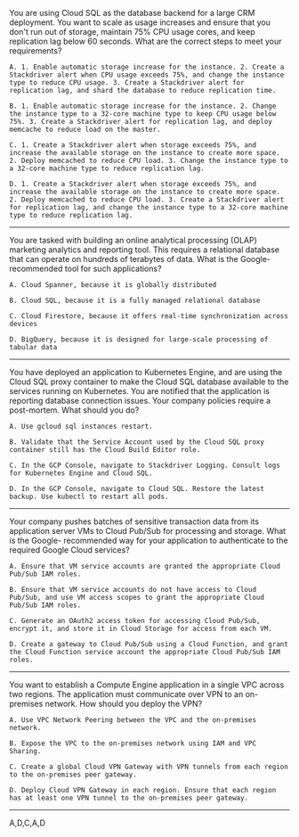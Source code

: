 You are using Cloud SQL as the database backend for a large CRM deployment. You want to scale as usage increases and ensure that you don't run out of storage, maintain 75% CPU usage cores, and keep replication lag below 60 seconds. What are the correct steps to meet your requirements?

    A. 1. Enable automatic storage increase for the instance. 2. Create a Stackdriver alert when CPU usage exceeds 75%, and change the instance type to reduce CPU usage. 3. Create a Stackdriver alert for replication lag, and shard the database to reduce replication time.

    B. 1. Enable automatic storage increase for the instance. 2. Change the instance type to a 32-core machine type to keep CPU usage below 75%. 3. Create a Stackdriver alert for replication lag, and deploy memcache to reduce load on the master.

    C. 1. Create a Stackdriver alert when storage exceeds 75%, and increase the available storage on the instance to create more space. 2. Deploy memcached to reduce CPU load. 3. Change the instance type to a 32-core machine type to reduce replication lag.

    D. 1. Create a Stackdriver alert when storage exceeds 75%, and increase the available storage on the instance to create more space. 2. Deploy memcached to reduce CPU load. 3. Create a Stackdriver alert for replication lag, and change the instance type to a 32-core machine type to reduce replication lag.

---

You are tasked with building an online analytical processing (OLAP) marketing analytics and reporting tool. This requires a relational database that can operate on hundreds of terabytes of data. What is the Google-recommended tool for such applications?

    A. Cloud Spanner, because it is globally distributed

    B. Cloud SQL, because it is a fully managed relational database

    C. Cloud Firestore, because it offers real-time synchronization across devices

    D. BigQuery, because it is designed for large-scale processing of tabular data

---

You have deployed an application to Kubernetes Engine, and are using the Cloud SQL proxy container to make the Cloud SQL database available to the services running on Kubernetes. You are notified that the application is reporting database connection issues. Your company policies require a post-mortem. What should you do?

    A. Use gcloud sql instances restart.

    B. Validate that the Service Account used by the Cloud SQL proxy container still has the Cloud Build Editor role.

    C. In the GCP Console, navigate to Stackdriver Logging. Consult logs for Kubernetes Engine and Cloud SQL.

    D. In the GCP Console, navigate to Cloud SQL. Restore the latest backup. Use kubectl to restart all pods.

---

Your company pushes batches of sensitive transaction data from its application server VMs to Cloud Pub/Sub for processing and storage. What is the Google- recommended way for your application to authenticate to the required Google Cloud services?

    A. Ensure that VM service accounts are granted the appropriate Cloud Pub/Sub IAM roles.

    B. Ensure that VM service accounts do not have access to Cloud Pub/Sub, and use VM access scopes to grant the appropriate Cloud Pub/Sub IAM roles.

    C. Generate an OAuth2 access token for accessing Cloud Pub/Sub, encrypt it, and store it in Cloud Storage for access from each VM.

    D. Create a gateway to Cloud Pub/Sub using a Cloud Function, and grant the Cloud Function service account the appropriate Cloud Pub/Sub IAM roles.

---

You want to establish a Compute Engine application in a single VPC across two regions. The application must communicate over VPN to an on-premises network.
How should you deploy the VPN?

    A. Use VPC Network Peering between the VPC and the on-premises network.

    B. Expose the VPC to the on-premises network using IAM and VPC Sharing.

    C. Create a global Cloud VPN Gateway with VPN tunnels from each region to the on-premises peer gateway.

    D. Deploy Cloud VPN Gateway in each region. Ensure that each region has at least one VPN tunnel to the on-premises peer gateway.

----
A,D,C,A,D
